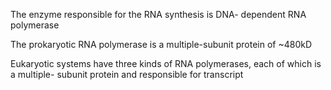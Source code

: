 The enzyme responsible for the RNA synthesis is DNA- dependent RNA polymerase

The prokaryotic RNA polymerase is a multiple-subunit protein of ~480kD 

Eukaryotic systems have three kinds of RNA polymerases, each of which is a multiple- subunit protein and responsible for transcript



